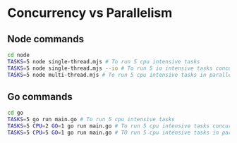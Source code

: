 # Concurrency vs Parallelism

## Node commands

```bash
cd node
TASKS=5 node single-thread.mjs # To run 5 cpu intensive tasks
TASKS=5 node single-thread.mjs --io # To run 5 io intensive tasks concurrently
TASKS=5 node multi-thread.mjs # To run 5 cpu intensive tasks in parallel
```

## Go commands

```bash
cd go
TASKS=5 go run main.go # To run 5 cpu intensive tasks
TASKS=5 CPU=2 GO=1 go run main.go # To run 5 cpu intensive tasks concurrently
TASKS=5 CPU=5 GO=1 go run main.go # TO run 5 cpu intensive tasks in parallel
```
